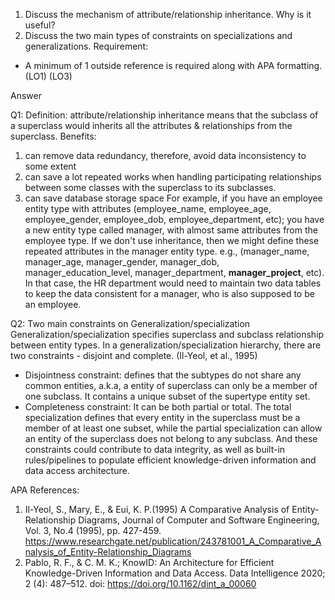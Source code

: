 1. Discuss the mechanism of attribute/relationship inheritance. Why is it useful? 
2. Discuss the two main types of constraints on specializations and generalizations. 
Requirement: 
* A minimum of 1 outside reference is required along with APA formatting. (LO1) (LO3)

Answer

Q1: Definition:
attribute/relationship inheritance means that the subclass of a superclass would inherits all the attributes & relationships from the superclass.
Benefits:
1. can remove data redundancy, therefore, avoid data inconsistency to some extent
2. can save a lot repeated works when handling participating relationships between some classes with the superclass to its subclasses.
3. can save database storage space
For example, if you have an employee entity type with attributes (employee_name, employee_age, employee_gender, employee_dob, employee_department, etc);
you have a new entity type called manager, with almost same attributes from the employee type. If we don't use inheritance, then we might define these repeated attributes in the manager entity type.
 e.g., (manager_name, manager_age, manager_gender, manager_dob, manager_education_level, manager_department, **manager_project**, etc). In that case, the HR department would need to
maintain two data tables to keep the data consistent for a manager, who is also supposed to be an employee.

Q2: Two main constraints on Generalization/specialization
Generalization/specialization specifies superclass and subclass relationship between entity types. In a generalization/specialization hierarchy, there are two constraints - disjoint and complete. (Il-Yeol, et al., 1995)
* Disjointness constraint: defines that the subtypes do not share any common entities, a.k.a, a entity of superclass can only be a member of one subclass. It contains a unique subset of the supertype entity set.
* Completeness constraint: It can be both partial or total. The total specialization defines that every entity in the superclass must be a member of at least one subset, while the partial specialization can allow an entity of the superclass does not belong to any subclass.
And these constraints could contribute to data integrity, as well as built-in rules/pipelines to populate efficient knowledge-driven information and data access architecture.

APA References:
1. Il-Yeol, S., Mary, E., & Eui, K. P.(1995) A Comparative Analysis of Entity-Relationship Diagrams, Journal of Computer and Software Engineering, Vol. 3, No.4 (1995), pp. 427-459. https://www.researchgate.net/publication/243781001_A_Comparative_Analysis_of_Entity-Relationship_Diagrams
2. Pablo, R. F., & C. M. K.; KnowID: An Architecture for Efficient Knowledge-Driven Information and Data Access. Data Intelligence 2020; 2 (4): 487–512. doi: https://doi.org/10.1162/dint_a_00060
